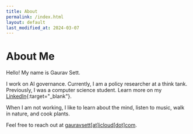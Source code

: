 ```yaml
---
title: About
permalink: /index.html
layout: default
last_modified_at: 2024-03-07
---
```


# About Me

Hello! My name is Gaurav Sett. 

I work on AI governance.
Currently, I am a policy researcher at a think tank.
Previously, I was a computer science student.
Learn more on my [LinkedIn](https://www.linkedin.com/in/gauravsett/){:target="_blank"}.

When I am not working,
I like to learn about the mind, listen to music, walk in nature, and cook plants. 

Feel free to reach out at <u>gauravsett[at]icloud[dot]com</u>.

